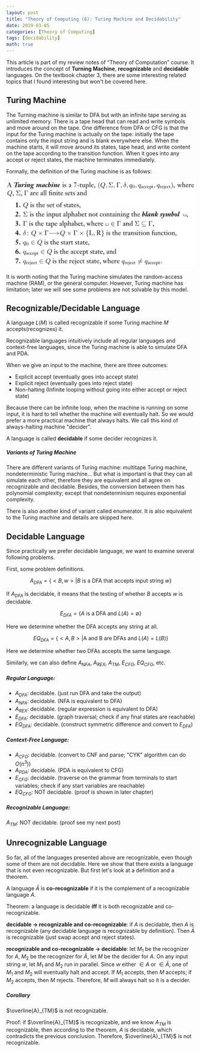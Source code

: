 ```yaml
---
layout: post
title: "Theory of Computing (6): Turing Machine and Decidability"
date: 2019-03-05
categories: [Theory of Computing]
tags: [decidability]
math: true
---
```


This article is part of my review notes of “Theory of Computation” course. It introduces the concept of **Turning Machine**, **recognizable** and **decidable** languages. On the textbook chapter 3, there are some interesting related topics that I found interesting but won't be covered here.

## Turing Machine

The Turning machine is similar to DFA but with an infinite tape serving as unlimited memory. There is a tape head that can read and write symbols and move around on the tape. One difference from DFA or CFG is that the input for the Turing machine is actually on the tape: initially the tape contains only the input string and is blank everywhere else. When the machine starts, it will move around its states, tape head, and write content on the tape according to the transition function. When it goes into any accept or reject states, the machine terminates immediately.

Formally, the definition of the Turing machine is as follows:

![turing](/assets/img/legacy/turing1.png)

It is worth noting that the Turing machine simulates the random-access machine (RAM), or the general computer. However, Turing machine has limitation; later we will see some problems are not solvable by this model.

## Recognizable/Decidable Language

A language $L(M)$ is called recognizable if some Turing machine $M$ accepts(recognizes) it.

Recognizable languages intuitively include all regular languages and context-free languages, since the Turing machine is able to simulate DFA and PDA.

When we give an input to the machine, there are three outcomes:
* Explicit accept (eventually goes into accept state)
* Explicit reject (eventually goes into reject state)
* Non-halting (Infinite looping without going into either accept or reject state)

Because there can be infinite loop, when the machine is running on some input, it is hard to tell whether the machine will eventually halt. So we would prefer a more practical machine that always halts. We call this kind of always-halting machine "decider".

A language is called **decidable** if some decider recognizes it.

##### Variants of Turing Machine

There are different variants of Turing machine: multitape Turing machine, nondeterministic Turing machine... But what is important is that they can all simulate each other, therefore they are equivalent and all agree on recognizable and decidable. Besides, the conversion between them has polynomial complexity; except that nondeterminism requires exponential complexity.

There is also another kind of variant called enumerator. It is also equivalent to the Turing machine and details are skipped here.

## Decidable Language

Since practically we prefer decidable language, we want to examine several following problems.

First, some problem definitions.

$$A_{DFA} = \{ <B, w> | B \text{ is a DFA that accepts input string } w \}$$

If $A_{DFA}$ is decidable, it means that the testing of whether $B$ accepts $w$ is decidable.

$$E_{DFA} = \{ A \text{ is a DFA and } L(A) = \emptyset \}$$

Here we determine whether the DFA accepts any string at all.

$$EQ_{DFA} = \{ <A, B> | \text{A and B are DFAs and } L(A) = L(B) \}$$

Here we determine whether two DFAs accepts the same language.

Similarly, we can also define $A_{NFA}$, $A_{REX}$, $A_{TM}$, $E_{CFG}$, $EQ_{CFG}$, etc.

##### Regular Language:

* $A_{DFA}$: decidable. (just run DFA and take the output)
* $A_{NFA}$: decidable. (NFA is equivalent to DFA)
* $A_{REX}$: decidable. (regular expression is equivalent to DFA)
* $E_{DFA}$: decidable. (graph traversal; check if any final states are reachable)
* $EQ_{DFA}$: decidable. (construct symmetric difference and convert to $E_{DFA}$)

##### Context-Free Language:

* $A_{CFG}$: decidable. (convert to CNF and parse; "CYK" algorithm can do $O(n^3)$)
* $A_{PDA}$: decidable. (PDA is equivalent to CFG)
* $E_{CFG}$: decidable. (traverse on the grammar from terminals to start variables; check if any start variables are reachable)
* $EQ_{CFG}$: NOT decidable. (proof is shown in later chapter)

##### Recognizable Language:

$A_{TM}$: NOT decidable. (proof see my next post)

## Unrecognizable Language

So far, all of the languages presented above are recognizable, even though some of them are not decidable. Here we show that there exists a language that is not even recognizable. But first let's look at a definition and a theorem.

A language $\bar{A}$ is **co-recognizable** if it is the complement of a recognizable language $A$.

Theorem: a language is decidable **iff** it is both recognizable and co-recognizable.

**decidable $\to$ recognizable and co-recognizable**: if $A$ is decidable, then $A$ is recognizable (any decidable language is recognizable by definition). Then $\bar{A}$ is recognizable (just swap accept and reject states).

**recognizable and co-recognizable $\to$ decidable**: let $M_1$ be the recognizer for $A$, $M_2$ be the recognizer for $\bar{A}$, let $M$ be the decider for $A$. On any input string $w$, let $M_1$ and $M_2$ run in parallel. Since $w$ either $\in A$ or $\in \bar{A}$, one of $M_1$ and $M_2$ will eventually halt and accept. If $M_1$ accepts, then $M$ accepts; if $M_2$ accepts, then $M$ rejects. Therefore, $M$ will always halt so it is a decider.

##### Corollary

$\overline{A}_{TM}$ is not recognizable.

Proof: if $\overline{A}_{TM}$ is recognizable, and we know $A_{TM}$ is recognizable, then according to the theorem, $A$ is decidable, which contradicts the previous conclusion. Therefore, $\overline{A}_{TM}$ is not recognizable.
